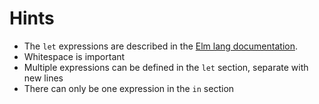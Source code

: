 # Hints

- The `let` expressions are described in the [Elm lang documentation][let-elm-lang].
- Whitespace is important
- Multiple expressions can be defined in the `let` section, separate with new lines
- There can only be one expression in the `in` section

[let-elm-lang]: https://elm-lang.org/docs/syntax#let-expressions